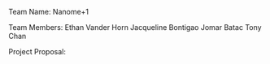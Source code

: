 Team Name: 
Nanome+1

Team Members:
Ethan Vander Horn
Jacqueline Bontigao
Jomar Batac
Tony Chan

Project Proposal:
	
